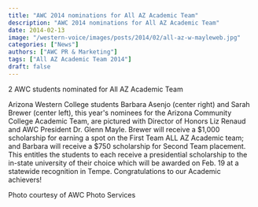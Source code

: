 ```yaml
---
title: "AWC 2014 nominations for All AZ Academic Team"
description: "AWC 2014 nominations for All AZ Academic Team"
date: 2014-02-13
image: "/western-voice/images/posts/2014/02/all-az-w-mayleweb.jpg"
categories: ["News"]
authors: ["AWC PR & Marketing"]
tags: ["All AZ Academic Team 2014"]
draft: false
---
```

2 AWC students nominated for All AZ Academic Team

Arizona Western College students Barbara Asenjo (center right) and Sarah Brewer (center left), this year's nominees for the Arizona Community College Academic Team, are pictured with Director of Honors Liz Renaud and AWC President Dr. Glenn Mayle. Brewer will receive a $1,000 scholarship for earning a spot on the First Team ALL AZ Academic team; and Barbara will receive a $750 scholarship for Second Team placement. This entitles the students to each receive a presidential scholarship to the in-state university of their choice which will be awarded on Feb. 19 at a statewide recognition in Tempe. Congratulations to our Academic achievers!

Photo courtesy of AWC Photo Services
